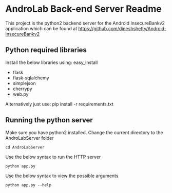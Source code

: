 AndroLab Back-end Server Readme
==========

This project is the python2 backend server for the Android InsecureBankv2 application which can be found at https://github.com/dineshshetty/Android-InsecureBankv2


Python required libraries
-----

Install the below libraries using: easy_install <libraryname>

* flask
* flask-sqlalchemy
* simplejson
* cherrypy
* web.py

Alternatively just use:
pip install -r requirements.txt

Running the python server
-----
Make sure you have python2 installed. Change the current directory to the AndroLabServer folder

	cd AndroLabServer

Use the below syntax to run the HTTP server

	python app.py

Use the below syntax to view the possible arguments

	python app.py --help
